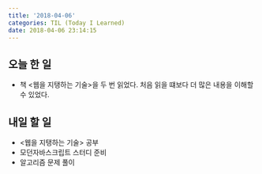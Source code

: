 ```yaml
---
title: '2018-04-06'
categories: TIL (Today I Learned)
date: 2018-04-06 23:14:15
---
```


## 오늘 한 일
  * 책 <웹을 지탱하는 기술>을 두 번 읽었다. 처음 읽을 떄보다 더 많은 내용을 이해할 수 있었다.

## 내일 할 일
  * <웹을 지탱하는 기술> 공부
  * 모던자바스크립트 스터디 준비
  * 알고리즘 문제 풀이
